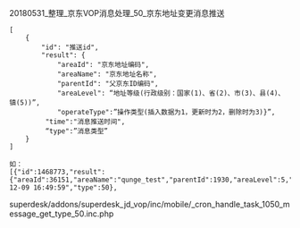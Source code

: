

20180531_整理_京东VOP消息处理_50_京东地址变更消息推送

```
[
    {
        "id": "推送id",
        "result": {
            "areaId": "京东地址编码",
            "areaName": "京东地址名称",
            "parentId": "父京东ID编码",
            "areaLevel": “地址等级(行政级别：国家(1)、省(2)、市(3)、县(4)、镇(5))”,
            "operateType":”操作类型(插入数据为1，更新时为2，删除时为3)}”,
         "time":"消息推送时间",
         “type":”消息类型”
    }
]

如：
[{"id":1468773,"result":{"areaId":36151,"areaName":"qunge_test","parentId":1930,"areaLevel":5,"operateType":3},"time":"2015-12-09 16:49:59","type":50},
```

superdesk/addons/superdesk_jd_vop/inc/mobile/_cron_handle_task_1050_message_get_type_50.inc.php